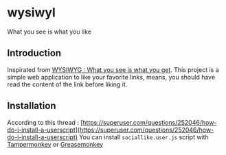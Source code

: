 # wysiwyl

What you see is what you like

## Introduction

Inspirated from [WYSIWYG : What you see is what you get](https://fr.wikipedia.org/wiki/What_you_see_is_what_you_get).
This project is a simple web application to like your favorite links, means, you should have read the content of the link before liking it.

## Installation

According to this thread : [https://superuser.com/questions/252046/how-do-i-install-a-userscript](https://superuser.com/questions/252046/how-do-i-install-a-userscript)
You can install `sociallike.user.js` script with [Tampermonkey](https://www.tampermonkey.net/) or [Greasemonkey](https://addons.mozilla.org/fr/firefox/addon/greasemonkey/)